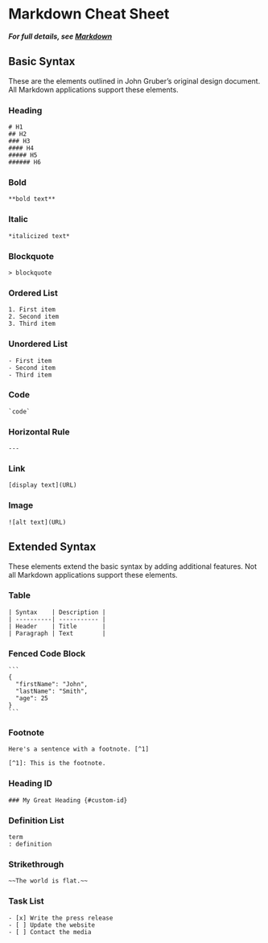 # Markdown Cheat Sheet

***For full details, see [Markdown](markdown/Markdown.md)***

## Basic Syntax

These are the elements outlined in John Gruber’s original design document. All Markdown applications support these elements.

### Heading

```
# H1
## H2
### H3
#### H4
##### H5
###### H6
```

### Bold

```
**bold text**
```

### Italic

```
*italicized text*
```

### Blockquote

```
> blockquote
```

### Ordered List

```
1. First item
2. Second item
3. Third item
```

### Unordered List

```
- First item
- Second item
- Third item
```

### Code

```
`code`
```

### Horizontal Rule

```
---
```

### Link

```
[display text](URL)
```

### Image

```
![alt text](URL)
```


## Extended Syntax

These elements extend the basic syntax by adding additional features. Not all Markdown applications support these elements.

### Table

```
| Syntax    | Description |
| ----------| ----------- |
| Header    | Title       |
| Paragraph | Text        |
```

### Fenced Code Block

````
```
{
  "firstName": "John",
  "lastName": "Smith",
  "age": 25
}
```
````

### Footnote

```
Here's a sentence with a footnote. [^1]

[^1]: This is the footnote.
```

### Heading ID

```
### My Great Heading {#custom-id}
```

### Definition List

```
term
: definition
```

### Strikethrough

```
~~The world is flat.~~
```

### Task List

```
- [x] Write the press release
- [ ] Update the website
- [ ] Contact the media
```